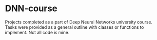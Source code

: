# DNN-course

Projects completed as a part of Deep Neural Networks university course.
Tasks were provided as a general outline with classes or functions to implement. Not all code is mine.
